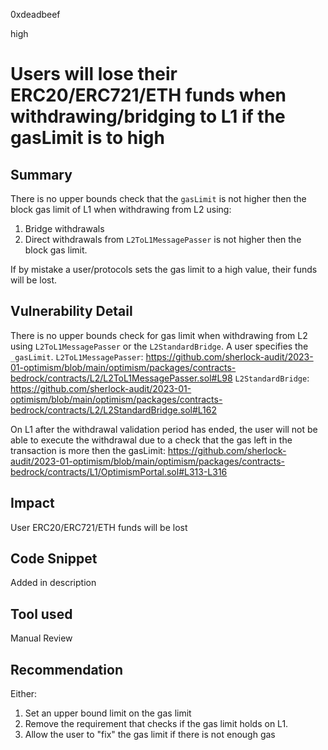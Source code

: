 0xdeadbeef

high

# Users will lose their ERC20/ERC721/ETH funds when withdrawing/bridging to L1 if the gasLimit is to high

## Summary

There is no upper bounds check that the `gasLimit` is not higher then the block gas limit of L1 when withdrawing from L2 using: 
1. Bridge withdrawals
2. Direct withdrawals from `L2ToL1MessagePasser` is not higher then the block gas limit. 

If by mistake a user/protocols sets the gas limit to a high value, their funds will be lost.

## Vulnerability Detail

There is no upper bounds check for gas limit when withdrawing from L2 using `L2ToL1MessagePasser` or the `L2StandardBridge`. A user specifies the `_gasLimit`.
`L2ToL1MessagePasser`:
https://github.com/sherlock-audit/2023-01-optimism/blob/main/optimism/packages/contracts-bedrock/contracts/L2/L2ToL1MessagePasser.sol#L98
`L2StandardBridge`:
https://github.com/sherlock-audit/2023-01-optimism/blob/main/optimism/packages/contracts-bedrock/contracts/L2/L2StandardBridge.sol#L162

On L1 after the withdrawal validation period has ended, the user will not be able to execute the withdrawal due to a check that the gas left in the transaction is more then the gasLimit:
https://github.com/sherlock-audit/2023-01-optimism/blob/main/optimism/packages/contracts-bedrock/contracts/L1/OptimismPortal.sol#L313-L316

## Impact

User ERC20/ERC721/ETH funds will be lost 

## Code Snippet

Added in description

## Tool used

Manual Review

## Recommendation

Either:
1. Set an upper bound limit  on the gas limit
3. Remove the requirement that checks if the gas limit holds on L1.
4. Allow the user to "fix" the gas limit if there is not enough gas 